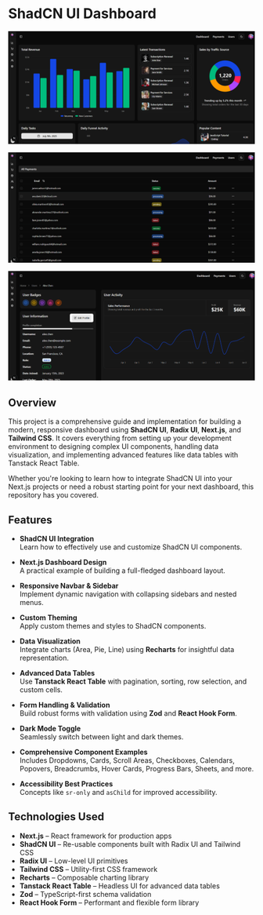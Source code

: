 # ShadCN UI Dashboard

![alt text](image.png)

![alt text](image-1.png)

![alt text](image-2.png)

## Overview

This project is a comprehensive guide and implementation for building a modern, responsive dashboard using **ShadCN UI**, **Radix UI**, **Next.js**, and **Tailwind CSS**. It covers everything from setting up your development environment to designing complex UI components, handling data visualization, and implementing advanced features like data tables with Tanstack React Table.

Whether you're looking to learn how to integrate ShadCN UI into your Next.js projects or need a robust starting point for your next dashboard, this repository has you covered.


## Features

- **ShadCN UI Integration**  
  Learn how to effectively use and customize ShadCN UI components.

- **Next.js Dashboard Design**  
  A practical example of building a full-fledged dashboard layout.

- **Responsive Navbar & Sidebar**  
  Implement dynamic navigation with collapsing sidebars and nested menus.

- **Custom Theming**  
  Apply custom themes and styles to ShadCN components.

- **Data Visualization**  
  Integrate charts (Area, Pie, Line) using **Recharts** for insightful data representation.

- **Advanced Data Tables**  
  Use **Tanstack React Table** with pagination, sorting, row selection, and custom cells.

- **Form Handling & Validation**  
  Build robust forms with validation using **Zod** and **React Hook Form**.

- **Dark Mode Toggle**  
  Seamlessly switch between light and dark themes.

- **Comprehensive Component Examples**  
  Includes Dropdowns, Cards, Scroll Areas, Checkboxes, Calendars, Popovers, Breadcrumbs, Hover Cards, Progress Bars, Sheets, and more.

- **Accessibility Best Practices**  
  Concepts like `sr-only` and `asChild` for improved accessibility.



## Technologies Used

- **Next.js** – React framework for production apps  
- **ShadCN UI** – Re-usable components built with Radix UI and Tailwind CSS  
- **Radix UI** – Low-level UI primitives  
- **Tailwind CSS** – Utility-first CSS framework  
- **Recharts** – Composable charting library  
- **Tanstack React Table** – Headless UI for advanced data tables  
- **Zod** – TypeScript-first schema validation  
- **React Hook Form** – Performant and flexible form library



